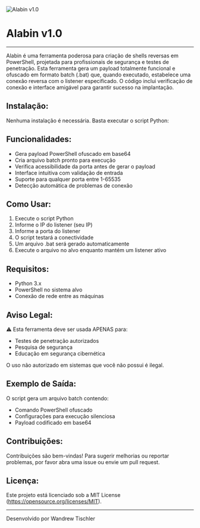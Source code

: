 
<img src="https://www.google.com/url?sa=i&url=https%3A%2F%2Fdisneyprincesas.fandom.com%2Fpt-br%2Fwiki%2FAladdin_%2528personagem%2529&psig=AOvVaw0NuQ-ZJjmpcnMIBIZMyOBZ&ust=1745702147061000&source=images&cd=vfe&opi=89978449&ved=0CBQQjRxqFwoTCLit07iN9IwDFQAAAAAdAAAAABAR" alt="Alabin v1.0">

<h1>Alabin v1.0</h1>

---

Alabin é uma ferramenta poderosa para criação de shells reversas em PowerShell, projetada para profissionais de segurança e testes de penetração. Esta ferramenta gera um payload totalmente funcional e ofuscado em formato batch (.bat) que, quando executado, estabelece uma conexão reversa com o listener especificado. O código inclui verificação de conexão e interface amigável para garantir sucesso na implantação.

<h2>Instalação:</h2>

Nenhuma instalação é necessária. Basta executar o script Python:


<h2>Funcionalidades:</h2>

- Gera payload PowerShell ofuscado em base64
- Cria arquivo batch pronto para execução
- Verifica acessibilidade da porta antes de gerar o payload
- Interface intuitiva com validação de entrada
- Suporte para qualquer porta entre 1-65535
- Detecção automática de problemas de conexão

<h2>Como Usar:</h2>

1. Execute o script Python
2. Informe o IP do listener (seu IP)
3. Informe a porta do listener
4. O script testará a conectividade
5. Um arquivo .bat será gerado automaticamente
6. Execute o arquivo no alvo enquanto mantém um listener ativo

<h2>Requisitos:</h2>

- Python 3.x
- PowerShell no sistema alvo
- Conexão de rede entre as máquinas

<h2>Aviso Legal:</h2>

⚠️ Esta ferramenta deve ser usada APENAS para:
- Testes de penetração autorizados
- Pesquisa de segurança
- Educação em segurança cibernética

O uso não autorizado em sistemas que você não possui é ilegal.

<h2>Exemplo de Saída:</h2>

O script gera um arquivo batch contendo:
- Comando PowerShell ofuscado
- Configurações para execução silenciosa
- Payload codificado em base64

<h2>Contribuições:</h2>

Contribuições são bem-vindas! Para sugerir melhorias ou reportar problemas, por favor abra uma issue ou envie um pull request.

<h2>Licença:</h2>

Este projeto está licenciado sob a MIT License (https://opensource.org/licenses/MIT).

---

Desenvolvido por Wandrew Tischler
